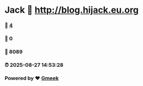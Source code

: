 # Jack :link: http://blog.hijack.eu.org 
### :page_facing_up: [4](http://blog.hijack.eu.org/tag.html) 
### :speech_balloon: 0 
### :hibiscus: 8089 
### :alarm_clock: 2025-08-27 14:53:28 
### Powered by :heart: [Gmeek](https://github.com/Meekdai/Gmeek)
